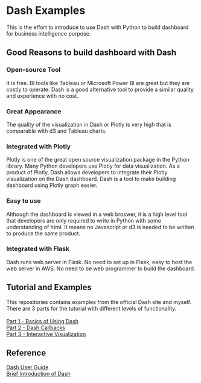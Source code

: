 # Dash Examples

This is the effort to introduce to use Dash with Python to build dashboard for business intelligence purpose. 

## Good Reasons to build dashboard with Dash

### Open-source Tool
It is free. BI tools like Tableau or Microsoft Power BI are great but they are costly to operate. Dash is a good alternative tool to provide a similar quality and experience with no cost. 

### Great Appearance
The quality of the visualization in Dash or Plotly is very high that is comparable with d3 and Tableau charts. 

### Integrated with Plotly
Plotly is one of the great open source visualization package in the Python library. Many Python developers use Plotly for data visualization. As a product of Plotly, Dash allows developers to integrate their Plotly visualization on the Dash dashboard. Dash is a tool to make building dashboard using Plotly graph easier.

### Easy to use
Although the dashboard is viewed in a web broswer, it is a high level tool that developers are only required to write in Python with some understanding of html. It means no Javascript or d3 is needed to be written to produce the same product. 

### Integrated with Flask
Dash runs web server in Flask. No need to set up in Flask, easy to host the web server in AWS. No need to be web programmer to build the dashboard.

## Tutorial and Examples
This repositories contains examples from the official Dash site and myself. There are 3 parts for the tutorial with different levels of functionality.
<br><br>
[Part 1 - Basics of Using Dash](/Part1) <br>
[Part 2 - Dash Callbacks](/Part2)<br>
[Part 3 - Interactive Visualization](/Part3)


## Reference
[Dash User Guide](https://dash.plotly.com/)<br>
[Brief Introduction of Dash](https://medium.com/plotly/introducing-dash-5ecf7191b503)